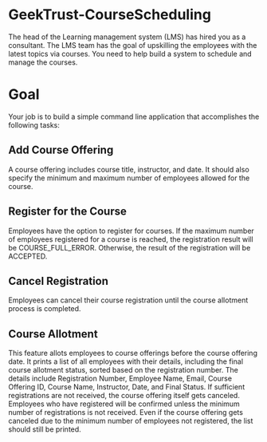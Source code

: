 # GeekTrust-CourseScheduling
The head of the Learning management system (LMS) has hired you as a consultant. The LMS team has the goal of upskilling the employees with the latest topics via courses. You need to help build a system to schedule and manage the courses.

# Goal
Your job is to build a simple command line application that accomplishes the following tasks:

## Add Course Offering
A course offering includes course title, instructor, and date. It should also specify the minimum and maximum number of employees allowed for the course.

## Register for the Course
Employees have the option to register for courses. If the maximum number of employees registered for a course is reached, the registration result will be COURSE_FULL_ERROR. Otherwise, the result of the registration will be ACCEPTED.

## Cancel Registration
Employees can cancel their course registration until the course allotment process is completed.

## Course Allotment
This feature allots employees to course offerings before the course offering date. It prints a list of all employees with their details, including the final course allotment status, sorted based on the registration number. The details include Registration Number, Employee Name, Email, Course Offering ID, Course Name, Instructor, Date, and Final Status. If sufficient registrations are not received, the course offering itself gets canceled. Employees who have registered will be confirmed unless the minimum number of registrations is not received. Even if the course offering gets canceled due to the minimum number of employees not registered, the list should still be printed.
